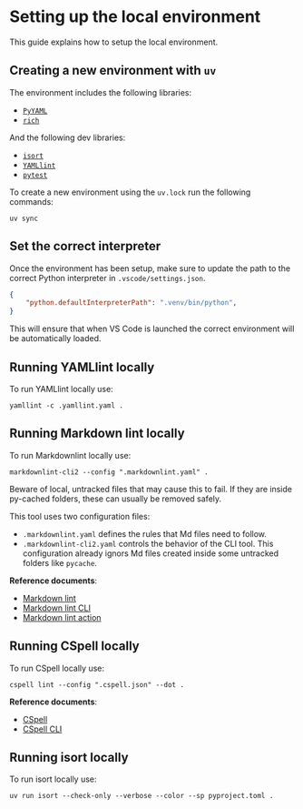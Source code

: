 # Setting up the local environment

This guide explains how to setup the local environment.

## Creating a new environment with `uv`

The environment includes the following libraries:

- [`PyYAML`][pyyaml-repo]
- [`rich`][rich-repo]

And the following dev libraries:

- [`isort`][isort-repo]
- [`YAMLlint`][yamllint-repo]
- [`pytest`][pytest-repo]

To create a new environment using the `uv.lock` run the following commands:

```shell
uv sync
```

## Set the correct interpreter

Once the environment has been setup, make sure to update the path to the correct Python interpreter in
`.vscode/settings.json`.

```json
{
    "python.defaultInterpreterPath": ".venv/bin/python",
}
```

This will ensure that when VS Code is launched the correct environment will be automatically loaded.

## Running YAMLlint locally

To run YAMLlint locally use:

```shell
yamllint -c .yamllint.yaml .
```

## Running Markdown lint locally

To run Markdownlint locally use:

```shell
markdownlint-cli2 --config ".markdownlint.yaml" .
```

Beware of local, untracked files that may cause this to fail. If they are inside py-cached folders, these can usually
be removed safely.

This tool uses two configuration files:

- `.markdownlint.yaml` defines the rules that Md files need to follow.
- `.markdownlint-cli2.yaml` controls the behavior of the CLI tool. This configuration already ignors Md files created
  inside some untracked folders like `pycache`.

**Reference documents**:

- [Markdown lint][markdown-lint-repo]
- [Markdown lint CLI][markdown-lint-cli-repo]
- [Markdown lint action][markdown-lint-action-repo]

## Running CSpell locally

To run CSpell locally use:

```shell
cspell lint --config ".cspell.json" --dot .
```

**Reference documents**:

- [CSpell][cspell-repo]
- [CSpell CLI][cspell-cli-repo]

## Running isort locally

To run isort locally use:

```shell
uv run isort --check-only --verbose --color --sp pyproject.toml .
```

[cspell-cli-repo]: https://github.com/streetsidesoftware/cspell/tree/main/packages/cspell
[cspell-repo]: https://github.com/streetsidesoftware/cspell/tree/main
[markdown-lint-action-repo]: https://github.com/DavidAnson/markdownlint-cli2-action
[markdown-lint-cli-repo]: https://github.com/DavidAnson/markdownlint-cli2
[markdown-lint-repo]: https://github.com/DavidAnson/markdownlint
[pytest-repo]: https://github.com/pytest-dev/pytest
[pyyaml-repo]: https://github.com/yaml/pyyaml
[yamllint-repo]: https://github.com/adrienverge/yamllint
[rich-repo]: https://github.com/Textualize/rich
[isort-repo]: https://github.com/PyCQA/isort
